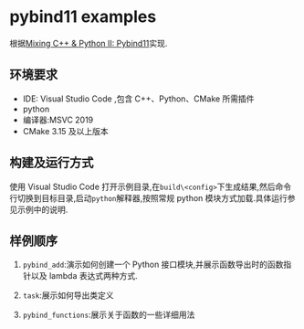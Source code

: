 # pybind11 examples

根据[Mixing C++ & Python II: Pybind11](https://www.slideshare.net/corehard_by/mixing-c-python-ii-pybind11)实现.

## 环境要求

- IDE: Visual Studio Code ,包含 C++、Python、CMake 所需插件
- python
- 编译器:MSVC 2019
- CMake 3.15 及以上版本

## 构建及运行方式

使用 Visual Studio Code 打开示例目录,在`build\<config>`下生成结果,然后命令行切换到目标目录,启动`python`解释器,按照常规 python 模块方式加载.具体运行参见示例中的说明.

## 样例顺序

1. `pybind_add`:演示如何创建一个 Python 接口模块,并展示函数导出时的函数指针以及 lambda 表达式两种方式.

2. `task`:展示如何导出类定义

3. `pybind_functions`:展示关于函数的一些详细用法
